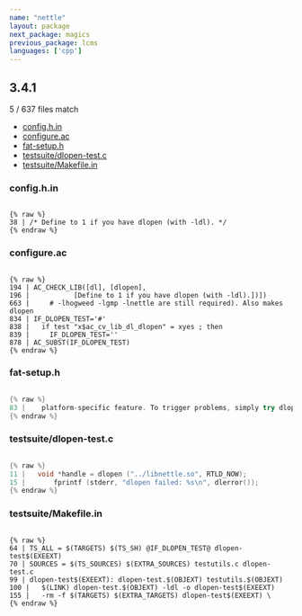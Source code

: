 ```yaml
---
name: "nettle"
layout: package
next_package: magics
previous_package: lcms
languages: ['cpp']
---
```

## 3.4.1
5 / 637 files match

 - [config.h.in](#confighin)
 - [configure.ac](#configureac)
 - [fat-setup.h](#fat-setuph)
 - [testsuite/dlopen-test.c](#testsuitedlopen-testc)
 - [testsuite/Makefile.in](#testsuitemakefilein)

### config.h.in

```

{% raw %}
38 | /* Define to 1 if you have dlopen (with -ldl). */
{% endraw %}

```
### configure.ac

```

{% raw %}
194 | AC_CHECK_LIB([dl], [dlopen],
196 | 			[Define to 1 if you have dlopen (with -ldl).])])
663 |     # -lhogweed -lgmp -lnettle are still required). Also makes dlopen
834 | IF_DLOPEN_TEST='#'
838 |   if test "x$ac_cv_lib_dl_dlopen" = xyes ; then
839 |     IF_DLOPEN_TEST=''
878 | AC_SUBST(IF_DLOPEN_TEST)
{% endraw %}

```
### fat-setup.h

```cpp

{% raw %}
83 |    platform-specific feature. To trigger problems, simply try dlopen
{% endraw %}

```
### testsuite/dlopen-test.c

```cpp

{% raw %}
11 |   void *handle = dlopen ("../libnettle.so", RTLD_NOW);
15 |       fprintf (stderr, "dlopen failed: %s\n", dlerror());
{% endraw %}

```
### testsuite/Makefile.in

```

{% raw %}
64 | TS_ALL = $(TARGETS) $(TS_SH) @IF_DLOPEN_TEST@ dlopen-test$(EXEEXT)
70 | SOURCES = $(TS_SOURCES) $(EXTRA_SOURCES) testutils.c dlopen-test.c
99 | dlopen-test$(EXEEXT): dlopen-test.$(OBJEXT) testutils.$(OBJEXT)
100 | 	$(LINK) dlopen-test.$(OBJEXT) -ldl -o dlopen-test$(EXEEXT)
155 | 	-rm -f $(TARGETS) $(EXTRA_TARGETS) dlopen-test$(EXEEXT) \
{% endraw %}

```